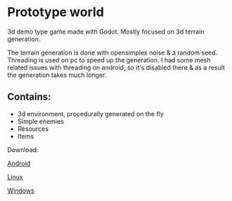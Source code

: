 # Prototype world

3d demo type game made with Godot. Mostly focused on 3d terrain generation.

The terrain generation is done with opensimplex noise & a random seed. Threading is used  on pc to speed up the generation. I had some mesh related issues with threading on android, so it's disabled there & as a result the generation takes much longer.

## Contains:
* 3d environment, procedurally generated on the fly 
* Simple enemies
* Resources
* Items

Download:

[Android](https://play.google.com/store/apps/details?id=org.godotengine.prototypeworld)

[Linux](http://asdf.dy.fi/public/protoworld.x86_64)

[Windows](http://asdf.dy.fi/public/protoworld.exe)

